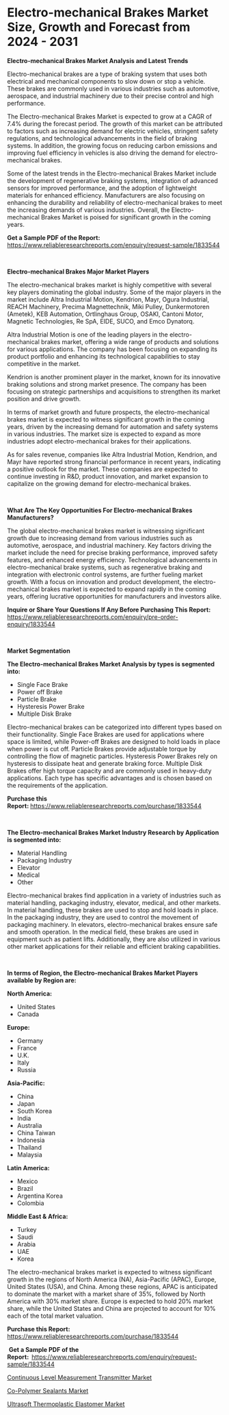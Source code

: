<p><h1>Electro-mechanical Brakes Market Size, Growth and Forecast from 2024 - 2031</h1></p><p><strong>Electro-mechanical Brakes Market Analysis and Latest Trends</strong></p>
<p><p>Electro-mechanical brakes are a type of braking system that uses both electrical and mechanical components to slow down or stop a vehicle. These brakes are commonly used in various industries such as automotive, aerospace, and industrial machinery due to their precise control and high performance.</p><p>The Electro-mechanical Brakes Market is expected to grow at a CAGR of 7.4% during the forecast period. The growth of this market can be attributed to factors such as increasing demand for electric vehicles, stringent safety regulations, and technological advancements in the field of braking systems. In addition, the growing focus on reducing carbon emissions and improving fuel efficiency in vehicles is also driving the demand for electro-mechanical brakes.</p><p>Some of the latest trends in the Electro-mechanical Brakes Market include the development of regenerative braking systems, integration of advanced sensors for improved performance, and the adoption of lightweight materials for enhanced efficiency. Manufacturers are also focusing on enhancing the durability and reliability of electro-mechanical brakes to meet the increasing demands of various industries. Overall, the Electro-mechanical Brakes Market is poised for significant growth in the coming years.</p></p>
<p><strong>Get a Sample PDF of the Report:&nbsp;</strong> <a href="https://www.reliableresearchreports.com/enquiry/request-sample/1833544">https://www.reliableresearchreports.com/enquiry/request-sample/1833544</a></p>
<p>&nbsp;</p>
<p><strong>Electro-mechanical Brakes Major Market Players</strong></p>
<p><p>The electro-mechanical brakes market is highly competitive with several key players dominating the global industry. Some of the major players in the market include Altra Industrial Motion, Kendrion, Mayr, Ogura Industrial, REACH Machinery, Precima Magnettechnik, Miki Pulley, Dunkermotoren (Ametek), KEB Automation, Ortlinghaus Group, OSAKI, Cantoni Motor, Magnetic Technologies, Re SpA, EIDE, SUCO, and Emco Dynatorq.</p><p>Altra Industrial Motion is one of the leading players in the electro-mechanical brakes market, offering a wide range of products and solutions for various applications. The company has been focusing on expanding its product portfolio and enhancing its technological capabilities to stay competitive in the market.</p><p>Kendrion is another prominent player in the market, known for its innovative braking solutions and strong market presence. The company has been focusing on strategic partnerships and acquisitions to strengthen its market position and drive growth.</p><p>In terms of market growth and future prospects, the electro-mechanical brakes market is expected to witness significant growth in the coming years, driven by the increasing demand for automation and safety systems in various industries. The market size is expected to expand as more industries adopt electro-mechanical brakes for their applications.</p><p>As for sales revenue, companies like Altra Industrial Motion, Kendrion, and Mayr have reported strong financial performance in recent years, indicating a positive outlook for the market. These companies are expected to continue investing in R&D, product innovation, and market expansion to capitalize on the growing demand for electro-mechanical brakes.</p></p>
<p>&nbsp;</p>
<p><strong>What Are The Key Opportunities For Electro-mechanical Brakes Manufacturers?</strong></p>
<p><p>The global electro-mechanical brakes market is witnessing significant growth due to increasing demand from various industries such as automotive, aerospace, and industrial machinery. Key factors driving the market include the need for precise braking performance, improved safety features, and enhanced energy efficiency. Technological advancements in electro-mechanical brake systems, such as regenerative braking and integration with electronic control systems, are further fueling market growth. With a focus on innovation and product development, the electro-mechanical brakes market is expected to expand rapidly in the coming years, offering lucrative opportunities for manufacturers and investors alike.</p></p>
<p><strong>Inquire or Share Your Questions If Any Before Purchasing This Report:</strong> <a href="https://www.reliableresearchreports.com/enquiry/pre-order-enquiry/1833544">https://www.reliableresearchreports.com/enquiry/pre-order-enquiry/1833544</a></p>
<p>&nbsp;</p>
<p><strong>Market Segmentation</strong></p>
<p><strong>The Electro-mechanical Brakes Market Analysis by types is segmented into:</strong></p>
<p><ul><li>Single Face Brake</li><li>Power off Brake</li><li>Particle Brake</li><li>Hysteresis Power Brake</li><li>Multiple Disk Brake</li></ul></p>
<p><p>Electro-mechanical brakes can be categorized into different types based on their functionality. Single Face Brakes are used for applications where space is limited, while Power-off Brakes are designed to hold loads in place when power is cut off. Particle Brakes provide adjustable torque by controlling the flow of magnetic particles. Hysteresis Power Brakes rely on hysteresis to dissipate heat and generate braking force. Multiple Disk Brakes offer high torque capacity and are commonly used in heavy-duty applications. Each type has specific advantages and is chosen based on the requirements of the application.</p></p>
<p><strong>Purchase this Report:&nbsp;</strong><a href="https://www.reliableresearchreports.com/purchase/1833544">https://www.reliableresearchreports.com/purchase/1833544</a></p>
<p>&nbsp;</p>
<p><strong>The Electro-mechanical Brakes Market Industry Research by Application is segmented into:</strong></p>
<p><ul><li>Material Handling</li><li>Packaging Industry</li><li>Elevator</li><li>Medical</li><li>Other</li></ul></p>
<p><p>Electro-mechanical brakes find application in a variety of industries such as material handling, packaging industry, elevator, medical, and other markets. In material handling, these brakes are used to stop and hold loads in place. In the packaging industry, they are used to control the movement of packaging machinery. In elevators, electro-mechanical brakes ensure safe and smooth operation. In the medical field, these brakes are used in equipment such as patient lifts. Additionally, they are also utilized in various other market applications for their reliable and efficient braking capabilities.</p></p>
<p>&nbsp;</p>
<p><strong>In terms of Region, the Electro-mechanical Brakes Market Players available by Region are:</strong></p>
<p>
    <p> <strong> North America: </strong>
        <ul>
            <li>United States</li>
            <li>Canada</li>
        </ul>
        </p> 
    <p> <strong> Europe: </strong>
        <ul>
            <li>Germany</li>
            <li>France</li>
            <li>U.K.</li>
            <li>Italy</li>
            <li>Russia</li>
        </ul>
        </p> 
    <p> <strong> Asia-Pacific: </strong>
        <ul>
            <li>China</li>
            <li>Japan</li>
            <li>South Korea</li>
            <li>India</li>
            <li>Australia</li>
            <li>China Taiwan</li>
            <li>Indonesia</li>
            <li>Thailand</li>
            <li>Malaysia</li>
        </ul>
        </p> 
    <p> <strong> Latin America: </strong>
        <ul>
            <li>Mexico</li>
            <li>Brazil</li>
            <li>Argentina Korea</li>
            <li>Colombia</li>
        </ul>
        </p> 
    <p> <strong> Middle East & Africa: </strong>
        <ul>
            <li>Turkey</li>
            <li>Saudi</li>
            <li>Arabia</li>
            <li>UAE</li>
            <li>Korea</li>
        </ul>
    </p>
    </p>
<p><p>The electro-mechanical brakes market is expected to witness significant growth in the regions of North America (NA), Asia-Pacific (APAC), Europe, United States (USA), and China. Among these regions, APAC is anticipated to dominate the market with a market share of 35%, followed by North America with 30% market share. Europe is expected to hold 20% market share, while the United States and China are projected to account for 10% each of the total market valuation.</p></p>
<p><strong>Purchase this Report: </strong><a href="https://www.reliableresearchreports.com/purchase/1833544">https://www.reliableresearchreports.com/purchase/1833544</a></p>
<p>&nbsp;<strong>Get a Sample PDF of the Report:&nbsp;&nbsp;</strong><a href="https://www.reliableresearchreports.com/enquiry/request-sample/1833544">https://www.reliableresearchreports.com/enquiry/request-sample/1833544</a></p>
<p><strong></strong></p>
<p><p><a href="https://github.com/markusgodoy/Market-Research-Report-List-2/blob/main/continuous-level-measurement-transmitter-market.md">Continuous Level Measurement Transmitter Market</a></p><p><a href="https://issuu.com/reportprime-2/docs/co-polymer-sealants-market-size-2030.pptx">Co-Polymer Sealants Market</a></p><p><a href="https://issuu.com/reportprime-2/docs/ultrasoft-thermoplastic-elastomer-market-size-2030">Ultrasoft Thermoplastic Elastomer Market</a></p></p>